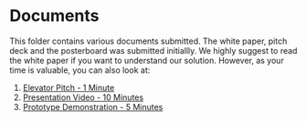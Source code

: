 # Documents

This folder contains various documents submitted. The white paper, pitch deck and the posterboard was submitted initiallly. We highly suggest to read the white paper if you want to understand our solution. However, as your time is valuable, you can also look at:

1. [Elevator Pitch - 1 Minute](https://drive.google.com/file/d/1nI5qkjVacTGWTy5d-mXetDce62Gq1NqW/view?usp=sharing)
2. [Presentation Video - 10 Minutes](https://drive.google.com/file/d/10iuCjIXSYqRoUTRlCCVCTxkQmLH7eEtr/view?usp=sharing)
3. [Prototype Demonstration - 5 Minutes](https://drive.google.com/file/d/1Zg6tF9dwjurlxumlnKB4Sm3iiWHwWFdz/view?usp=sharing)
